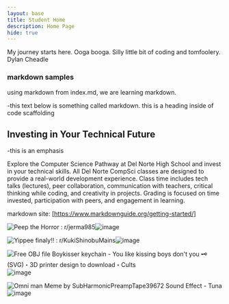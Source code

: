 ```yaml
---
layout: base
title: Student Home 
description: Home Page
hide: true
---
```




My journey starts here. Ooga booga. Silly little bit of coding and tomfoolery. Dylan Cheadle
### markdown samples
using markdown from index.md, we are learning markdown.

-this text below is something called markdown. this is a heading inside of code scaffolding

## Investing in Your Technical Future

-this is an emphasis
 
Explore the Computer Science Pathway at Del Norte High School and invest in your technical skills. All Del Norte CompSci classes are designed to provide a real-world development experience. Class time includes tech talks (lectures), peer collaboration, communication with teachers, critical thinking while coding, and creativity in projects. Grading is focused on time invested, participation with peers, and engagement in learning.

markdown site: [https://www.markdownguide.org/getting-started/]

<img src="https://encrypted-tbn0.gstatic.com/images?q=tbn:ANd9GcSENKr_h-AjZfkfe3QsZBQtGhqNwhSPyQco-HLbwHcTZDyZ6Vku:https://i.redd.it/mjxkyrpvve5a1.jpg&amp;s" alt="Peep the Horror : r/jerma985"/>![image](https://github.com/user-attachments/assets/95a7e488-85b3-48f1-8966-eb4486099c31)

<img src="https://encrypted-tbn0.gstatic.com/images?q=tbn:ANd9GcRJGE2Uc0TNkjcq6D4ICneTIwUSxhjkq0Tnh3_MtNhYpElSNWCv:https://preview.redd.it/yippee-finaly-v0-4l2zscbg5szc1.png%3Fwidth%3D640%26crop%3Dsmart%26auto%3Dwebp%26s%3D73cbdd7fa741391d0c8d90b8c25501ba14d2dd27&amp;s" alt="Yippee finaly!! : r/KukiShinobuMains"/>![image](https://github.com/user-attachments/assets/faa980ac-4336-4a53-8796-c94acd7cd092)

<img src="https://fbi.cults3d.com/uploaders/16600790/illustration-file/16a0b6ea-d282-444a-b222-5853ccd49e35/IMG_0316.webp" alt="Free OBJ file Boykisser keychain - You like kissing boys don&#39;t you 🗝️  (SVG)・3D printer design to download・Cults"/>![image](https://github.com/user-attachments/assets/d83add17-5522-4489-b1a6-f291d8cea92e)

<img src="https://us-tuna-sounds-images.voicemod.net/13e358e4-8406-4d0a-a724-b89c38e64a0a-1701486070717.jpg" alt="Omni man Meme by SubHarmonicPreampTape39672 Sound Effect - Tuna"/>![image](https://github.com/user-attachments/assets/ef4def0a-b4f6-44db-8523-962c04ccc40f)
